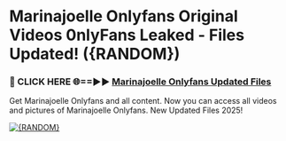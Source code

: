 # Marinajoelle Onlyfans Original Videos 0nlyFans Leaked - Files Updated! ({RANDOM})

<h3>🔴 CLICK HERE 🌐==►► <a href="https://betterlinks.top/A2PfLJ" rel="nofollow">Marinajoelle Onlyfans Updated Files</a></h3>

Get Marinajoelle Onlyfans and all content. Now you can access all videos and pictures of Marinajoelle Onlyfans. New Updated Files 2025!

[![{RANDOM}](https://i.imgur.com/ppqm5kG.gif)](https://betterlinks.top/A2PfLJ)
